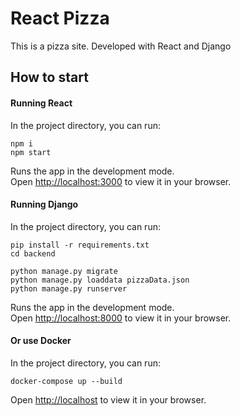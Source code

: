 # React Pizza

This is a pizza site. Developed with React and Django

## How to start

#### Running React

In the project directory, you can run:

```
npm i
npm start
```

Runs the app in the development mode.\
Open [http://localhost:3000](http://localhost:3000) to view it in your browser.

#### Running Django

In the project directory, you can run:

```
pip install -r requirements.txt
cd backend

python manage.py migrate
python manage.py loaddata pizzaData.json
python manage.py runserver
```

Runs the app in the development mode.\
Open [http://localhost:8000](http://localhost:8000) to view it in your browser.

#### Or use Docker

In the project directory, you can run:

```
docker-compose up --build
```

Open [http://localhost](http://localhost) to view it in your browser.
